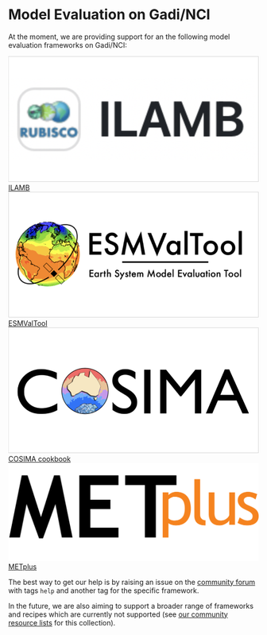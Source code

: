 # Model Evaluation on Gadi/NCI

At the moment, we are providing support for an the following model evaluation frameworks on Gadi/NCI:


<div class="card-container">
    <a href="model_evaluation_on_gadi_ilamb" class="vertical-card aspect-ratio2to1">
        <div class="card-image-container">
            <img src="../../assets/model_evaluation/logo_ilamb.png" alt="ILAMB" class="img-cover"></img>
        </div>
        <div class="card-text-container bold fitText">ILAMB</div>
    </a>
    <a href="model_evaluation_on_gadi_esmvaltool" class="vertical-card aspect-ratio2to1">
        <div class="card-image-container">
            <img src="../../assets/model_evaluation/logo_esmvaltool.png" alt="ESMValTool" class="img-cover"></img>
        </div>
        <div class="card-text-container bold fitText">ESMValTool</div>
    </a>
    <a href="model_evaluation_on_gadi_pangeo_cosima" class="vertical-card aspect-ratio2to1">
        <div class="card-image-container">
            <img src="../../assets/model_evaluation/logo_cosima.png" alt="Pangeo/COSIMA" class="img-cover"></img>
        </div>
        <div class="card-text-container bold fitText">COSIMA cookbook</div>
    </a>
    <a href="model_evaluation_on_gadi_metplus" class="vertical-card aspect-ratio2to1">
        <div class="card-image-container">
            <img src="../../assets/model_evaluation/METplus_logo.png" alt="METplus" class="img-contain"></img>
        </div>
        <div class="card-text-container bold fitText">METplus</div>
    </a>
</div>

The best way to get our help is by raising an issue on the [community forum](https://forum.access-hive.org.au/) with tags `help` and another tag for the specific framework.

In the future, we are also aiming to support a broader range of frameworks and recipes which are currently not supported (see [our community resource lists](../../community_resources/community_med/index.md) for this collection).